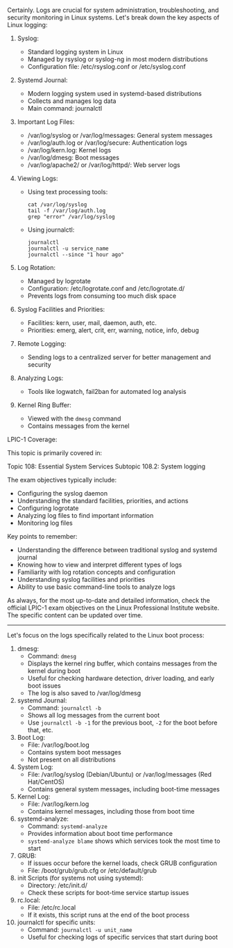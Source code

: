 Certainly. Logs are crucial for system administration, troubleshooting, and security monitoring in Linux systems. Let's break down the key aspects of Linux logging:

1. Syslog:
   - Standard logging system in Linux
   - Managed by rsyslog or syslog-ng in most modern distributions
   - Configuration file: /etc/rsyslog.conf or /etc/syslog.conf

2. Systemd Journal:
   - Modern logging system used in systemd-based distributions
   - Collects and manages log data
   - Main command: journalctl

3. Important Log Files:
   - /var/log/syslog or /var/log/messages: General system messages
   - /var/log/auth.log or /var/log/secure: Authentication logs
   - /var/log/kern.log: Kernel logs
   - /var/log/dmesg: Boot messages
   - /var/log/apache2/ or /var/log/httpd/: Web server logs

4. Viewing Logs:
   - Using text processing tools:
     ```
     cat /var/log/syslog
     tail -f /var/log/auth.log
     grep "error" /var/log/syslog
     ```
   - Using journalctl:
     ```
     journalctl
     journalctl -u service_name
     journalctl --since "1 hour ago"
     ```

5. Log Rotation:
   - Managed by logrotate
   - Configuration: /etc/logrotate.conf and /etc/logrotate.d/
   - Prevents logs from consuming too much disk space

6. Syslog Facilities and Priorities:
   - Facilities: kern, user, mail, daemon, auth, etc.
   - Priorities: emerg, alert, crit, err, warning, notice, info, debug

7. Remote Logging:
   - Sending logs to a centralized server for better management and security

8. Analyzing Logs:
   - Tools like logwatch, fail2ban for automated log analysis

9. Kernel Ring Buffer:
   - Viewed with the `dmesg` command
   - Contains messages from the kernel

LPIC-1 Coverage:

This topic is primarily covered in:

Topic 108: Essential System Services
Subtopic 108.2: System logging

The exam objectives typically include:

- Configuring the syslog daemon
- Understanding the standard facilities, priorities, and actions
- Configuring logrotate
- Analyzing log files to find important information
- Monitoring log files

Key points to remember:
- Understanding the difference between traditional syslog and systemd journal
- Knowing how to view and interpret different types of logs
- Familiarity with log rotation concepts and configuration
- Understanding syslog facilities and priorities
- Ability to use basic command-line tools to analyze logs

As always, for the most up-to-date and detailed information, check the official LPIC-1 exam objectives on the Linux Professional Institute website. The specific content can be updated over time.


---
Let's focus on the logs specifically related to the Linux boot process:

1. dmesg:
    - Command: `dmesg`
    - Displays the kernel ring buffer, which contains messages from the kernel during boot
    - Useful for checking hardware detection, driver loading, and early boot issues
    - The log is also saved to /var/log/dmesg
2. systemd Journal:
    - Command: `journalctl -b`
    - Shows all log messages from the current boot
    - Use `journalctl -b -1` for the previous boot, `-2` for the boot before that, etc.
3. Boot Log:
    - File: /var/log/boot.log
    - Contains system boot messages
    - Not present on all distributions
4. System Log:
    - File: /var/log/syslog (Debian/Ubuntu) or /var/log/messages (Red Hat/CentOS)
    - Contains general system messages, including boot-time messages
5. Kernel Log:
    - File: /var/log/kern.log
    - Contains kernel messages, including those from boot time
6. systemd-analyze:
    - Command: `systemd-analyze`
    - Provides information about boot time performance
    - `systemd-analyze blame` shows which services took the most time to start
7. GRUB:
    - If issues occur before the kernel loads, check GRUB configuration
    - File: /boot/grub/grub.cfg or /etc/default/grub
8. init Scripts (for systems not using systemd):
    - Directory: /etc/init.d/
    - Check these scripts for boot-time service startup issues
9. rc.local:
    - File: /etc/rc.local
    - If it exists, this script runs at the end of the boot process
10. journalctl for specific units:
    - Command: `journalctl -u unit_name`
    - Useful for checking logs of specific services that start during boot

